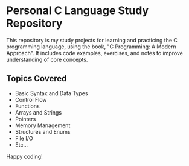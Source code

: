 # Personal C Language Study Repository

This repository is my study projects for learning and practicing the C programming language, using the book, "C Programming: A Modern Approach". It includes code examples, exercises, and notes to improve understanding of core concepts.

## Topics Covered

- Basic Syntax and Data Types
- Control Flow
- Functions
- Arrays and Strings
- Pointers
- Memory Management
- Structures and Enums
- File I/O
- Etc...


Happy coding!

